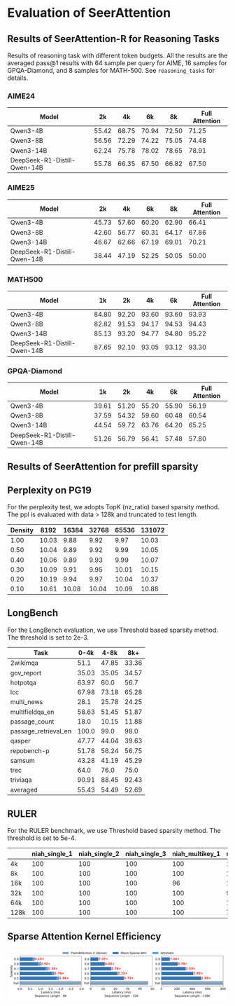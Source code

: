 # Evaluation of SeerAttention

## Results of SeerAttention-R for Reasoning Tasks

Results of reasoning task with different token budgets. 
All the results are the averaged pass@1 results with 64 sample per query for AIME, 16 samples for GPQA-Diamond, and 8 samples for MATH-500.
See `reasoning_tasks` for details. 

### AIME24

| Model                         | 2k    | 4k    | 6k    | 8k    | Full Attention |
|-------------------------------|-------|-------|-------|-------|----------------|
| Qwen3-4B                      | 55.42 | 68.75 | 70.94 | 72.50 | 71.25          |
| Qwen3-8B                      | 56.56 | 72.29 | 74.22 | 75.05 | 74.48          |
| Qwen3-14B                     | 62.24 | 75.78 | 78.02 | 78.65 | 78.91          |
| DeepSeek-R1-Distill-Qwen-14B  | 55.78 | 66.35 | 67.50 | 66.82 | 67.50          |


### AIME25

| Model                         | 2k    | 4k    | 6k    | 8k    | Full Attention |
|-------------------------------|-------|-------|-------|-------|----------------|
| Qwen3-4B                      | 45.73 | 57.60 | 60.20 | 62.90 | 66.41          |
| Qwen3-8B                      | 42.60 | 56.77 | 60.31 | 64.17 | 67.86          |
| Qwen3-14B                     | 46.67 | 62.66 | 67.19 | 69.01 | 70.21          |
| DeepSeek-R1-Distill-Qwen-14B  | 38.44 | 47.19 | 52.25 | 50.05 | 50.00          |


### MATH500

| Model                         | 1k    | 2k    | 4k    | 6k    | Full Attention |
|-------------------------------|-------|-------|-------|-------|----------------|
| Qwen3-4B                      | 84.80 | 92.20 | 93.60 | 93.60 | 93.93          |
| Qwen3-8B                      | 82.82 | 91.53 | 94.17 | 94.53 | 94.43          |
| Qwen3-14B                     | 85.13 | 93.20 | 94.77 | 94.80 | 95.22          |
| DeepSeek-R1-Distill-Qwen-14B  | 87.65 | 92.10 | 93.05 | 93.12 | 93.30          |


### GPQA-Diamond

| Model                         | 1k    | 2k    | 4k    | 6k    | Full Attention |
|-------------------------------|-------|-------|-------|-------|----------------|
| Qwen3-4B                      | 39.61 | 51.20 | 55.20 | 55.90 | 56.19          |
| Qwen3-8B                      | 37.59 | 54.32 | 59.60 | 60.48 | 60.54          |
| Qwen3-14B                     | 44.54 | 59.72 | 63.76 | 64.20 | 65.25          |
| DeepSeek-R1-Distill-Qwen-14B  | 51.26 | 56.79 | 56.41 | 57.48 | 57.80          |


## Results of SeerAttention for prefill sparsity


## Perplexity on PG19
For the perplexity test, we adopts TopK (nz_ratio) based sparsity method. 
The ppl is evaluated with data > 128k and truncated to test length. 

| Density | 8192  | 16384 | 32768 | 65536 | 131072 |
|---------|-------|-------|-------|-------|--------|
| 1.00    | 10.03 | 9.88  | 9.92  | 9.97  | 10.03  |
| 0.50    | 10.04 | 9.89  | 9.92  | 9.99  | 10.05  |
| 0.40    | 10.06 | 9.89  | 9.93  | 9.99  | 10.07  |
| 0.30    | 10.09 | 9.91  | 9.95  | 10.01 | 10.15  |
| 0.20    | 10.19 | 9.94  | 9.97  | 10.04 | 10.37  |
| 0.10    | 10.61 | 10.08 | 10.04 | 10.09 | 10.88  |

## LongBench

For the LongBench evaluation, we use Threshold based sparsity method. The threshold is set to 2e-3. 

| Task                 | 0-4k  | 4-8k  | 8k+   |
|----------------------|-------|-------|-------|
| 2wikimqa             | 51.1  | 47.85 | 33.36 |
| gov_report           | 35.03 | 35.05 | 34.57 |
| hotpotqa             | 63.97 | 60.0  | 56.7  |
| lcc                  | 67.98 | 73.18 | 65.28 |
| multi_news           | 28.1  | 25.78 | 24.25 |
| multifieldqa_en      | 58.63 | 51.45 | 51.87 |
| passage_count        | 18.0  | 10.15 | 11.88 |
| passage_retrieval_en | 100.0 | 99.0  | 98.0  |
| qasper               | 47.77 | 44.04 | 39.63 |
| repobench-p          | 51.78 | 56.24 | 56.75 |
| samsum               | 43.28 | 41.19 | 45.29 |
| trec                 | 64.0  | 76.0  | 75.0  |
| triviaqa             | 90.91 | 88.45 | 92.43 |
| averaged             | 55.43 | 54.49 | 52.69 |


## RULER
For the RULER benchmark, we use Threshold based sparsity method. The threshold is set to 5e-4. 

|          | niah_single_1 | niah_single_2 | niah_single_3 | niah_multikey_1 | niah_multikey_2 | niah_multikey_3 | niah_multivalue | niah_multiquery | vt   | cwe   | fwe   | qa_1 | qa_2 | avg    |
|----------|---------------|---------------|---------------|-----------------|-----------------|-----------------|-----------------|-----------------|------|-------|-------|------|------|--------|
| 4k       | 100           | 100           | 100           | 100             | 100             | 100             | 100             | 100             | 99.2 | 100   | 90.67 | 84   | 68   | 95.53  |
| 8k       | 100           | 100           | 100           | 100             | 100             | 100             | 100             | 100             | 99.2 | 98    | 88    | 68   | 52   | 92.71  |
| 16k      | 100           | 100           | 100           | 96              | 100             | 100             | 100             | 100             | 100  | 85.6  | 90.67 | 68   | 56   | 92.02  |
| 32k      | 100           | 100           | 100           | 100             | 96              | 100             | 92              | 99              | 99.2 | 50.8  | 93.33 | 72   | 48   | 88.49  |
| 64k      | 100           | 100           | 100           | 100             | 100             | 92              | 94              | 99              | 97.6 | 8     | 82.67 | 64   | 48   | 83.48  |
| 128k     | 100           | 100           | 100           | 100             | 76              | 56              | 94              | 94              | 75.2 | 0     | 66.67 | 64   | 28   | 73.37  |


## Sparse Attention Kernel Efficiency

![Efficiency](../figures/efficiency_prefill.png)